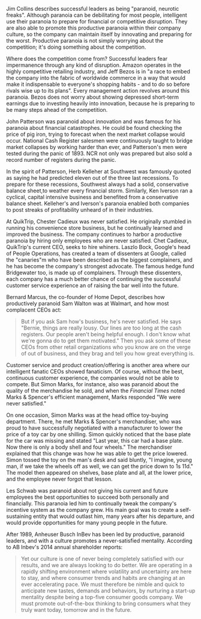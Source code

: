 Jim Collins describes successful leaders as being "paranoid, neurotic freaks". Although paranoia can be debilitating for most people, intelligent use their paranoia to prepare for financial or competitive disruption. They are also able to promote this productive paranoia within their company culture, so the company can maintain itself by innovating and preparing for the worst. Productive paranoia is not simply worrying about the competition; it's doing something about the competition.

Where does the competition come from? Successful leaders fear impermanence through any kind of disruption. Amazon operates in the highly competitive retailing industry, and Jeff Bezos is in "a race to embed the company into the fabric of worldwide commerce in a way that would make it indispensable to everyone's shopping habits - and to do so before rivals wise up to its plans". Every management action revolves around this paranoia. Bezos does not worry about showing depressed short-term earnings due to investing heavily into innovation, because he is preparing to be many steps ahead of the competition.

John Patterson was paranoid about innovation and was famous for his paranoia about financial catastrophes. He could be found checking the price of pig iron, trying to forecast when the next market collapse would occur. National Cash Register salesmen were continuously taught to bridge market collapses by working harder than ever, and Patterson's men were tested during the panic of 1893. NCR not only was prepared but also sold a record number of registers during the panic. 

In the spirit of Patterson, Herb Kelleher at Southwest was famously quoted as saying he had predicted eleven out of the three last recessions. To prepare for these recessions, Southwest always had a solid, conservative balance sheet,to weather every financial storm. Similarly, Ken Iverson ran a cyclical, capital intensive business and benefited from a conservative balance sheet. Kelleher's and Iverson's paranoia enabled both companies to post streaks of profitability unheard of in their industries.

At QuikTrip, Chester Cadieux was never satisfied. He originally stumbled in running his convenience store business, but he continually learned and improved the business. The company continues to harbor a productive paranoia by hiring only employees who are never satisfied. Chet Cadieux, QuikTrip's current CEO, seeks to hire whiners. Laszlo Bock, Google's head of People Operations, has created a team of dissenters at Google, called the "canaries"m who have been described as the biggest complainers, and he has become the company's strongest advocate. The famous hedge fund Bridgewater too, is made up of complainers. Through these dissenters, each company has a much better chance of continuing the successful customer service experience an of raising the bar well into the future.

Bernard Marcus, the co-founder of Home Depot, describes how productively paranoid Sam Walton was at Walmart, and how most complacent CEOs act:

> But if you ask Sam how's business, he's never satisfied. He says "Bernie, things are really lousy. Our lines are too long at the cash registers. Our people aren't being helpful enough. I don't know what we're gonna do to get them motivated." Then you ask some of these CEOs from other retail organizations who you know are on the verge of out of business, and they brag and tell you how great everything is.

Customer service and product creation/offering is another area where our intelligent fanatic CEOs showed fanaticism. Of course, without the best, continuous customer experience, the companies would not be able to compete. But Simon Marks, for instance, also was paranoid about the quality of the merchandise he sold, and when the *Financial Times* noted Marks & Spencer's efficient management, Marks responded "We were never satisfied."

On one occasion, Simon Marks was at the head office toy-buying department. There, he met Marks & Spencer's merchandiser, who was proud to have successfully negotiated with a manufacturer to lower the price of a toy car by one shilling. Simon quickly noticed that the base plate for the car was missing and stated "Last year, this car had a base plate. Now there is only a body shell and four wheels." The merchandiser explained that this change was how he was able to get the price lowered. Simon tossed the toy on the man's desk and said bluntly, "I imagine, young man, if we take the wheels off as well, we can get the price down to 1s 11d." The model then appeared on shelves, base plate and all, at the lower price, and the employee never forgot that lesson.

Les Schwab was paranoid about not giving his current and future employees the best opportunities to succeed both personally and financially. This paranoia led him to continually tweak the company's incentive system as the company grew. His main goal was to create a self-sustaining entity that would outlast him, many years after his departure, and would provide opportunities for many young people in the future.

After 1989, Anheuser Busch InBev has been led by productive, paranoid leaders, and with a culture promotes a never-satisfied mentality. According to AB Inbev's 2014 annual shareholder reports:

> Yet our culture is one of never being completely satisfied with our results, and we are always looking to do better. We are operating in a rapidly shifting environment where volatility and uncertainty are here to stay, and where consumer trends and habits are changing at an ever accelerating pace. We must therefore be nimble and quick to anticipate new tastes, demands and behaviors, by nurturing a start-up mentality despite being a top-five consumer goods company. We must promote out-of-the-box thinking to bring consumers what they truly want today, tomorrow and in the future. 
